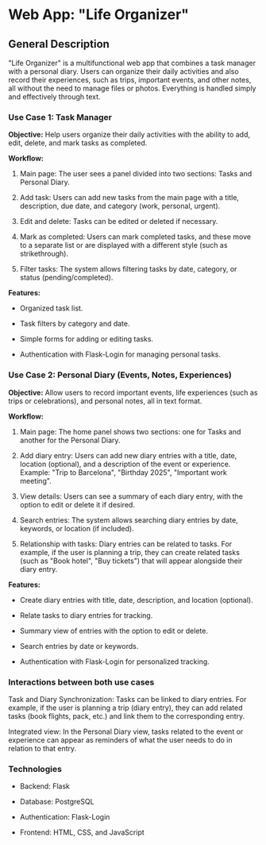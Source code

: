 # Web App: "Life Organizer"

## General Description

"Life Organizer" is a multifunctional web app that combines a task manager with a personal diary. Users can organize their daily activities and also record their experiences, such as trips, important events, and other notes, all without the need to manage files or photos. Everything is handled simply and effectively through text.

### Use Case 1: Task Manager

**Objective:** Help users organize their daily activities with the ability to add, edit, delete, and mark tasks as completed.

**Workflow:**

1. Main page: The user sees a panel divided into two sections: Tasks and Personal Diary.

2. Add task: Users can add new tasks from the main page with a title, description, due date, and category (work, personal, urgent).

3. Edit and delete: Tasks can be edited or deleted if necessary.

4. Mark as completed: Users can mark completed tasks, and these move to a separate list or are displayed with a different style (such as strikethrough).

5. Filter tasks: The system allows filtering tasks by date, category, or status (pending/completed).

**Features:**

- Organized task list.

- Task filters by category and date.

- Simple forms for adding or editing tasks.

- Authentication with Flask-Login for managing personal tasks.

### Use Case 2: Personal Diary (Events, Notes, Experiences)

**Objective:** Allow users to record important events, life experiences (such as trips or celebrations), and personal notes, all in text format.

**Workflow:**

1. Main page: The home panel shows two sections: one for Tasks and another for the Personal Diary.

2. Add diary entry: Users can add new diary entries with a title, date, location (optional), and a description of the event or experience. Example: "Trip to Barcelona", "Birthday 2025", "Important work meeting".

3. View details: Users can see a summary of each diary entry, with the option to edit or delete it if desired.

4. Search entries: The system allows searching diary entries by date, keywords, or location (if included).

5. Relationship with tasks: Diary entries can be related to tasks. For example, if the user is planning a trip, they can create related tasks (such as "Book hotel", "Buy tickets") that will appear alongside their diary entry.

**Features:**

- Create diary entries with title, date, description, and location (optional).

- Relate tasks to diary entries for tracking.

- Summary view of entries with the option to edit or delete.

- Search entries by date or keywords.

- Authentication with Flask-Login for personalized tracking.

### Interactions between both use cases

Task and Diary Synchronization: Tasks can be linked to diary entries. For example, if the user is planning a trip (diary entry), they can add related tasks (book flights, pack, etc.) and link them to the corresponding entry.

Integrated view: In the Personal Diary view, tasks related to the event or experience can appear as reminders of what the user needs to do in relation to that entry.

### Technologies

- Backend: Flask

- Database: PostgreSQL

- Authentication: Flask-Login

- Frontend: HTML, CSS, and JavaScript
